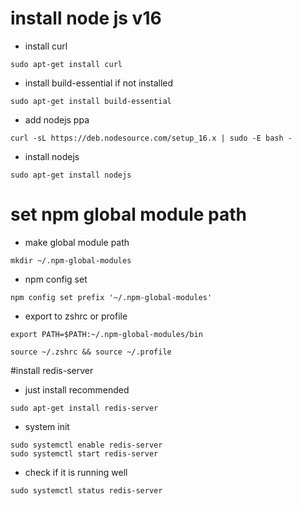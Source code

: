 # install node js v16 
- install curl
```
sudo apt-get install curl
```
- install build-essential if not installed
```
sudo apt-get install build-essential
```
- add nodejs ppa
```
curl -sL https://deb.nodesource.com/setup_16.x | sudo -E bash -
```
- install nodejs
```
sudo apt-get install nodejs
```

# set npm global module path
- make global module path
```
mkdir ~/.npm-global-modules
```
- npm config set
```
npm config set prefix '~/.npm-global-modules'
```
- export to zshrc or profile
```
export PATH=$PATH:~/.npm-global-modules/bin

source ~/.zshrc && source ~/.profile
```

#install redis-server
- just install recommended
```
sudo apt-get install redis-server
```
- system init
```
sudo systemctl enable redis-server
sudo systemctl start redis-server
```
- check if it is running well
```
sudo systemctl status redis-server
```

